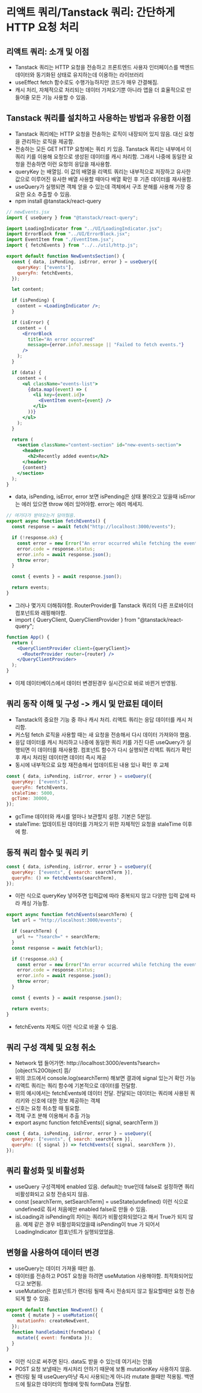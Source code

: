 # 리액트 쿼리/Tanstack 쿼리: 간단하게 HTTP 요청 처리

## 리액트 쿼리: 소개 및 이점

- Tanstack 쿼리는 HTTP 요청을 전송하고 프론트엔드 사용자 인터페이스를 백엔드 데이터와 동기화된 상태로 유지하는데 이용하는 라이브러리
- useEffect fetch 함수로도 수행가능하지만 코드가 매우 간결해짐.
- 캐시 처리, 자체적으로 처리되는 데이터 가져오기뿐 아니라 앱을 더 효율적으로 만들어줄 모든 기능 사용할 수 있음.

## Tanstack 쿼리를 설치하고 사용하는 방법과 유용한 이점

- Tanstack 쿼리에는 HTTP 요청을 전송하는 로직이 내장되어 있지 않음. 대신 요청을 관리하는 로직을 제공함.
- 전송하는 모든 GET HTTP 요청에는 쿼리 키 있음. Tanstack 쿼리는 내부에서 이 쿼리 키를 이용해 요청으로 생성된 데이터를 캐시 처리함. 그래서 나중에 동일한 요청을 전송하면 이런 요청의 응답을 재사용함.
- queryKey 는 배열임. 이 값의 배열을 리액트 쿼리는 내부적으로 저장하고 유사한 값으로 이루어진 유사한 배열 사용할 때마다 배열 확인 후 기존 데이터를 재사용함.
- useQuery가 실행되면 객체 얻을 수 있는데 객체에서 구조 분해를 사용해 가장 중요한 요소 추출할 수 있음.
- npm install @tanstack/react-query

```jsx
// newEvents.jsx
import { useQuery } from "@tanstack/react-query";

import LoadingIndicator from "../UI/LoadingIndicator.jsx";
import ErrorBlock from "../UI/ErrorBlock.jsx";
import EventItem from "./EventItem.jsx";
import { fetchEvents } from "../../util/http.js";

export default function NewEventsSection() {
  const { data, isPending, isError, error } = useQuery({
    queryKey: ["events"],
    queryFn: fetchEvents,
  });

  let content;

  if (isPending) {
    content = <LoadingIndicator />;
  }

  if (isError) {
    content = (
      <ErrorBlock
        title="An error occurred"
        message={error.info?.message || "Failed to fetch events."}
      />
    );
  }

  if (data) {
    content = (
      <ul className="events-list">
        {data.map((event) => (
          <li key={event.id}>
            <EventItem event={event} />
          </li>
        ))}
      </ul>
    );
  }

  return (
    <section className="content-section" id="new-events-section">
      <header>
        <h2>Recently added events</h2>
      </header>
      {content}
    </section>
  );
}
```

- data, isPending, isError, error 보면 isPending은 상태 불러오고 있을때 isError는 에러 있으면 throw 에러 있어야함. error는 에러 메세지.

```js
// 여기다가 받아오는거 담아뒀음.
export async function fetchEvents() {
  const response = await fetch("http://localhost:3000/events");

  if (!response.ok) {
    const error = new Error("An error occurred while fetching the events");
    error.code = response.status;
    error.info = await response.json();
    throw error;
  }

  const { events } = await response.json();

  return events;
}
```

- 그러나 몇가지 더해줘야함. RouterProvider를 Tanstack 쿼리의 다른 프로바이더 컴포넌트와 래핑해야함.
- import { QueryClient, QueryClientProvider } from "@tanstack/react-query";

```jsx
function App() {
  return (
    <QueryClientProvider client={queryClient}>
      <RouterProvider router={router} />
    </QueryClientProvider>
  );
}
```

- 이제 데이터베이스에서 데이터 변경된경우 실시간으로 바로 바뀐거 반영됨.

## 쿼리 동작 이해 및 구성 -> 캐시 및 만료된 데이터

- Tanstack의 중요한 기능 중 하나 캐시 처리. 리액트 쿼리는 응답 데이터를 캐시 처리함.
- 커스텀 fetch 로직을 사용할 때는 새 요청을 전송해서 다시 데이터 가져와야 했음.
- 응답 데이터를 캐시 처리하고 나중에 동일한 쿼리 키를 가진 다른 useQuery가 실행되면 이 데이터를 재사용함. 컴포넌트 함수가 다시 실행되면 리액트 쿼리가 확인후 캐시 처리된 데이터면 데이터 즉시 제공
- 동시에 내부적으로 요청 재전송해서 업데이트된 내용 있나 확인 후 교체

```jsx
const { data, isPending, isError, error } = useQuery({
  queryKey: ["events"],
  queryFn: fetchEvents,
  staleTime: 5000,
  gcTime: 30000,
});
```

- gcTime 데이터와 캐시를 얼마나 보관할지 설정. 기본은 5분임.
- staleTime: 업데이트된 데이터를 가져오기 위한 자체적인 요청을 staleTime 이후에 함.

## 동적 쿼리 함수 및 쿼리 키

```jsx
const { data, isPending, isError, error } = useQuery({
  queryKey: ["events", { search: searchTerm }],
  queryFn: () => fetchEvents(searchTerm),
});
```

- 이런 식으로 queryKey 넣어주면 입력값에 따라 중복되지 않고 다양한 입력 값에 따라 캐싱 가능함.

```jsx
export async function fetchEvents(searchTerm) {
  let url = "http://localhost:3000/events";

  if (searchTerm) {
    url += "?search=" + searchTerm;
  }
  const response = await fetch(url);

  if (!response.ok) {
    const error = new Error("An error occurred while fetching the events");
    error.code = response.status;
    error.info = await response.json();
    throw error;
  }

  const { events } = await response.json();

  return events;
}
```

- fetchEvents 자체도 이런 식으로 바꿀 수 있음.

## 쿼리 구성 객체 및 요청 취소

- Network 탭 들어가면: http://localhost:3000/events?search=[object%20Object] 뜸/
- 위의 코드에서 console.log(searchTerm) 해보면 결과에 signal 있는거 확인 가능
- 리액트 쿼리는 쿼리 함수에 기본적으로 데이터를 전달함.
- 위의 예시에서는 fetchEvents에 데이터 전달. 전달되는 데이터는 쿼리에 사용된 쿼리키와 신호에 대한 정보 제공하는 객체
- 신호는 요청 취소할 때 필요함.
- 객체 구조 분해 이용해서 추출 가능
- export async function fetchEvents({ signal, searchTerm })

```jsx
const { data, isPending, isError, error } = useQuery({
  queryKey: ["events", { search: searchTerm }],
  queryFn: ({ signal }) => fetchEvents({ signal, searchTerm }),
});
```

## 쿼리 활성화 및 비활성화

- useQuery 구성객체에 enabled 있음. default는 true인데 false로 설정하면 쿼리 비활성화되고 요청 전송되지 않음.
- const [searchTerm, setSearchTerm] = useState(undefined) 이런 식으로 undefined로 줘서 처음에만 enabled false로 만들 수 있음.
- isLoading과 isPending의 차이는 쿼리가 비활성화되었다고 해서 True가 되지 않음. 예제 같은 경우 비활성화되었을떄 isPending이 true 가 되어서 LoadingIndicator 컴포넌트가 실행되었었음.

## 변형을 사용하여 데이터 변경

- useQuery는 데이터 가져올 때만 씀.
- 데이터를 전송하고 POST 요청을 하려면 useMutation 사용해야함. 최적화되어있다고 보면됨.
- useMutation은 컴포넌트가 렌더링 될때 즉시 전송되지 않고 필요할때만 요청 전송되게 할 수 있음.

```jsx
export default function NewEvent() {
  const { mutate } = useMutation({
    mutationFn: createNewEvent,
  });
  function handleSubmit(formData) {
    mutate({ event: formData });
  }
}
```

- 이런 식으로 써주면 된다. data도 받을 수 있는데 여기서는 안씀
- POST 요청 보낼때는 캐시처리 안하기 때문에 보통 mutationKey 사용하지 않음.
- 렌더링 될 때 useQuery마냥 즉시 사용되는게 아니라 mutate 쓸때만 적용됨. 백엔드에 필요한 데이터의 형태에 맞춰 formData 전달함.
